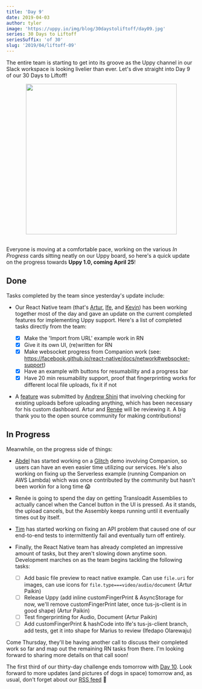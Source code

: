 ```yaml
---
title: 'Day 9'
date: 2019-04-03
author: tyler
image: 'https://uppy.io/img/blog/30daystoliftoff/day09.jpg'
series: 30 Days to Liftoff
seriesSuffix: 'of 30'
slug: '2019/04/liftoff-09'
---
```


<!--lint disable no-undefined-references-->

The entire team is starting to get into its groove as the Uppy channel in our
Slack workspace is looking livelier than ever. Let's dive straight into Day 9 of
our 30 Days to Liftoff!

<center><img width="400" src="/img/blog/30daystoliftoff/day09.jpg" /><br /><br /></center>

Everyone is moving at a comfortable pace, working on the various _In Progress_
cards sitting neatly on our Uppy board, so here's a quick update on the progress
towards **Uppy 1.0, coming April 25**!

<!--truncate-->

## Done

Tasks completed by the team since yesterday's update include:

- Our React Native team (that's [Artur](https://github.com/arturi),
  [Ife](https://github.com/ifedapoolarewaju), and
  [Kevin](https://github.com/kvz)) has been working together most of the day and
  gave an update on the current completed features for implementing Uppy
  support. Here's a list of completed tasks directly from the team:

  - [x] Make the 'Import from URL' example work in RN
  - [x] Give it its own UI, (re)written for RN
  - [x] Make websocket progress from Companion work (see:
        <https://facebook.github.io/react-native/docs/network#websocket-support>)
  - [x] Have an example with buttons for resumability and a progress bar
  - [x] Have 20 min resumability support, proof that fingerprinting works for
        different local file uploads, fix it if not

- A [feature](https://github.com/transloadit/uppy/pull/1367) was submitted by
  [Andrew Shini](https://github.com/superandrew213) that involving checking for
  existing uploads before uploading anything, which has been necessary for his
  custom dashboard. Artur and [Renée](https://github.com/goto-bus-stop) will be
  reviewing it. A big thank you to the open source community for making
  contributions!

## In Progress

Meanwhile, on the progress side of things:

- [Abdel](https://github.com/Kiloreux) has started working on a
  [Glitch](https://glitch.com/) demo involving Companion, so users can have an
  even easier time utilizing our services. He's also working on fixing up the
  Serverless example (running Companion on AWS Lambda) which was once
  contributed by the community but hasn't been workin for a long time :scream:

- Renée is going to spend the day on getting Transloadit Assemblies to actually
  cancel when the Cancel button in the UI is pressed. As it stands, the upload
  cancels, but the Assembly keeps running until it eventually times out by
  itself.

- [Tim](https://github.com/tim-kos) has started working on fixing an API problem
  that caused one of our end-to-end tests to intermittently fail and eventually
  turn off entirely.

- Finally, the React Native team has already completed an impressive amount of
  tasks, but they aren't slowing down anytime soon. Development marches on as
  the team begins tackling the following tasks:
  - [ ] Add basic file preview to react native example. Can use `file.uri` for
        images, can use icons for `file.type===video/audio/document` (Artur
        Paikin)
  - [ ] Release Uppy (add inline customFingerPrint & AsyncStorage for now, we'll
        remove customFingerPrint later, once tus-js-client is in good shape)
        (Artur Paikin)
  - [ ] Test fingerprinting for Audio, Document (Artur Paikin)
  - [ ] Add customFingerPrint & hashCode into Ife's tus-js-client branch, add
        tests, get it into shape for Marius to review (Ifedapo Olarewaju)

Come Thursday, they'll be having another call to discuss their completed work so
far and map out the remaining RN tasks from there. I'm looking forward to
sharing more details on that call soon!

The first third of our thirty-day challenge ends tomorrow with
[Day 10](/blog/2019/04/liftoff-10/). Look forward to more updates (and pictures
of dogs in space) tomorrow and, as usual, don't forget about our
[RSS feed](https://uppy.io/blog/atom.xml) :dog:
